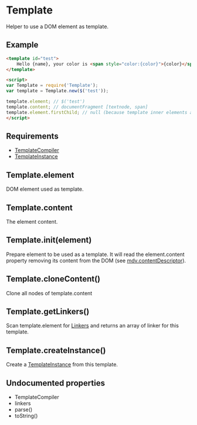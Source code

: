 Template
=============

Helper to use a DOM element as template.

## Example

```html
<template id="test">
	Hello {name}, your color is <span style="color:{color}">{color}</span>
</template>

<script>
var Template = require('Template');
var template = Template.new($('test'));

template.element; // $('test')
template.content; // documentFragment [textnode, span]
template.element.firstChild; // null (because template inner elements are in template.content)
</script>
```

## Requirements

- [TemplateCompiler](./TemplateCompiler)
- [TemplateInstance](./TemplateInstance)

## Template.element

DOM element used as template.

## Template.content

The element content.

## Template.init(element)

Prepare element to be used as a template. It will read the element.content property removing its content from the DOM (see [mdv.contentDescriptor](../mdv#mdv.contentDescriptor)).

## Template.cloneContent()

Clone all nodes of template.content

## Template.getLinkers()

Scan template.element for [Linkers](./TemplateCompiler) and returns an array of linker for this template.

## Template.createInstance()

Create a [TemplateInstance](./TemplateInstance) from this template.

## Undocumented properties

- TemplateCompiler
- linkers
- parse()
- toString()
